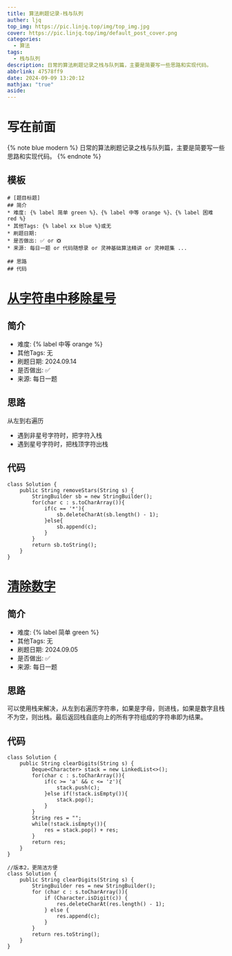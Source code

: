```yaml
---
title: 算法刷题记录-栈与队列
auther: ljq
top_img: https://pic.linjq.top/img/top_img.jpg
cover: https://pic.linjq.top/img/default_post_cover.png
categories:
  - 算法
tags:
  - 栈与队列
description: 日常的算法刷题记录之栈与队列篇，主要是简要写一些思路和实现代码。
abbrlink: 47578ff9
date: 2024-09-09 13:20:12
mathjax: "true"
aside:
---
```

# 写在前面
{% note blue modern %}
日常的算法刷题记录之栈与队列篇，主要是简要写一些思路和实现代码。
{% endnote %}
## 模板
```
# [题目标题]
## 简介
* 难度: {% label 简单 green %}、{% label 中等 orange %}、{% label 困难 red %}
* 其他Tags: {% label xx blue %}或无
* 刷题日期: 
* 是否做出: ✅ or ❎
* 来源: 每日一题 or 代码随想录 or 灵神基础算法精讲 or 灵神题集 ...

## 思路
## 代码
```
# [从字符串中移除星号](https://leetcode.cn/problems/removing-stars-from-a-string/)
## 简介
* 难度: {% label 中等 orange %}
* 其他Tags: 无
* 刷题日期: 2024.09.14
* 是否做出: ✅ 
* 来源: 每日一题

## 思路
从左到右遍历
* 遇到非星号字符时，把字符入栈
* 遇到星号字符时，把栈顶字符出栈
## 代码
```
class Solution {
    public String removeStars(String s) {
        StringBuilder sb = new StringBuilder();
        for(char c : s.toCharArray()){
            if(c == '*'){
                sb.deleteCharAt(sb.length() - 1);
            }else{
                sb.append(c);
            }
        }
        return sb.toString();
    }
}
```
# [清除数字](https://leetcode.cn/problems/clear-digits/)
## 简介
* 难度: {% label 简单 green %}
* 其他Tags: 无
* 刷题日期: 2024.09.05
* 是否做出: ✅
* 来源: 每日一题

## 思路
可以使用栈来解决，从左到右遍历字符串，如果是字母，则进栈，如果是数字且栈不为空，则出栈。最后返回栈自底向上的所有字符组成的字符串即为结果。
## 代码
```
class Solution {
    public String clearDigits(String s) {
        Deque<Character> stack = new LinkedList<>();
        for(char c : s.toCharArray()){
            if(c >= 'a' && c <= 'z'){
                stack.push(c);
            }else if(!stack.isEmpty()){
                stack.pop();
            }
        }
        String res = "";
        while(!stack.isEmpty()){
            res = stack.pop() + res;
        }
        return res;
    }
}

//版本2，更简洁方便
class Solution {
    public String clearDigits(String s) {
        StringBuilder res = new StringBuilder();
        for (char c : s.toCharArray()){
            if (Character.isDigit(c)) {
                res.deleteCharAt(res.length() - 1);
            } else {
                res.append(c);
            }
        }
        return res.toString();
    }
}
```
